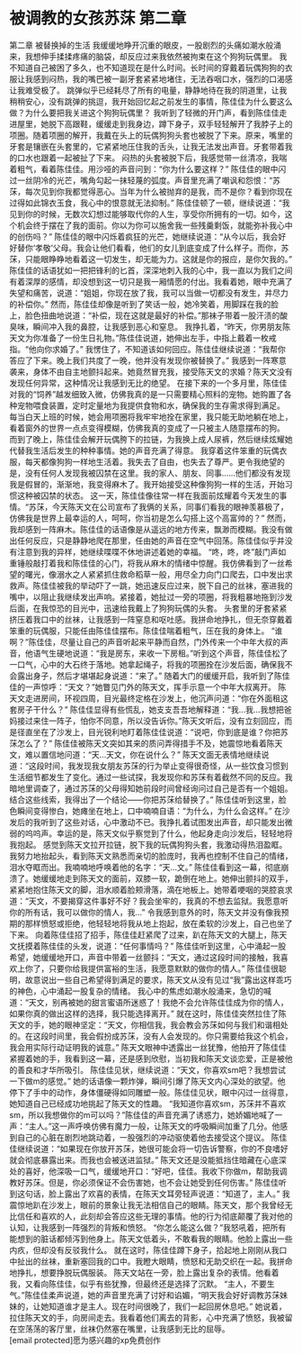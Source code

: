 # 被调教的女孩苏莯 第二章

第二章 被替换掉的生活
我缓缓地睁开沉重的眼皮，一股剧烈的头痛如潮水般涌来，我想伸手揉揉疼痛的脑袋，却反应过来我依然被拘束在这个狗狗玩偶里。
我不知道自己被困了多久，也不知道现在是什么时间。长时间的穿戴着玩偶狗狗的衣服让我感到闷热，我的嘴巴被一副牙套紧紧地堵住，无法吞咽口水，强烈的口渴感让我难受极了。
跳弹似乎已经耗尽了所有的电量，静静地待在我的阴道里，让我稍稍安心，没有跳弹的挑逗，我开始回忆起之前发生的事情，陈佳佳为什么要这么做？为什么要把我关进这个狗狗玩偶里？
我听到了轻微的开门声，看到陈佳佳走进屋里，她脱下高跟鞋，缓缓走到我身边，蹲下身子，双手轻轻解开了我脖子上的项圈。随着项圈的解开，我戴在头上的玩偶狗狗头套也被脱了下来。原来，嘴里的牙套是镶嵌在头套里的，它紧紧地压住我的舌头，让我无法发出声音。牙套带着我的口水也跟着一起被扯了下来。
闷热的头套被脱下后，我感觉带一丝清凉，我喘着粗气，看着陈佳佳。用沙哑的声音问到：“你为什么要这样？”
陈佳佳的眼中闪过一丝阴冷的光芒，嘴角勾起一抹轻蔑的弧度。声音里充满了嘲讽和怨恨：“苏莯，每次见到你我都觉得恶心。当年为什么被抛弃的是我，而不是你？看到你现在过得如此锦衣玉食，我心中的恨意就无法抑制。”
陈佳佳顿了一顿，继续说道：“我见到你的时候，无数次幻想过能够取代你的人生，享受你所拥有的一切。如今，这个机会终于摆在了我的面前。你以为你可以施舍我一些残羹剩饭，就能弥补我心中的创伤吗？”
陈佳佳的眼中闪烁着疯狂的光芒，她继续说道：“从今以后，我会好好替你‘孝敬’父母。我会让他们看看，他们的女儿到底变成了什么样子。而你，苏莯，只能眼睁睁地看着这一切发生，却无能为力。这就是你的报应，是你欠我的。”
陈佳佳的话语犹如一把把锋利的匕首，深深地刺入我的心中，我一直以为我们之间有着深厚的感情，却没想到这一切只是我一厢情愿的付出。我看着她，眼中充满了失望和痛苦，说道：“姐姐，你现在放了我，我可以当做一切都没有发生，并尽力的补偿你。”
然而，陈佳佳却像是听到了笑话一般，她冷笑着，用脚踩在我的脸上，脸色扭曲地说道：“补偿，现在这就是最好的补偿。”那袜子带着一股汗渍的酸臭味，瞬间冲入我的鼻腔，让我感到恶心和窒息。
我挣扎着，“昨天，你男朋友陈天文为你准备了一份生日礼物。”陈佳佳说道，她伸出左手，中指上戴着一枚戒指。“他向你求婚了。”
我愣住了，不知道该如何回应。陈佳佳继续说道：“我帮你答应了下来。晚上我们共度了一晚，他并没有发现你被替换了。”
我感到一阵寒意袭来，身体不由自主地颤抖起来。她竟然冒充我，接受陈天文的求婚？陈天文没有发现任何异常，这种情况让我感到无比的绝望。
在接下来的一个多月里，陈佳佳对我的“饲养”越发细致入微，仿佛我真的是一只需要精心照料的宠物。她购置了各种宠物喂食装置，定时定量地为我提供食物和水，确保我的生存需求得到满足。
每当白天上班的时候，她会用项圈将我牢牢地拴在家里，我只能无助地躺在地上，看着窗外的世界一点点变得模糊，仿佛我真的变成了一只被主人随意摆布的狗。
而到了晚上，陈佳佳会解开玩偶胯下的拉链，为我换上成人尿裤，然后继续炫耀她代替我生活后发生的种种事情。她的声音充满了得意。
我穿着这件笨重的玩偶衣服，每天都像狗狗一样地生活着。我失去了自由，也失去了尊严。更令我绝望的是，没有任何人发现我被囚禁在这里。我的家人、朋友、同事……他们都没有发现我是假冒的，渐渐地，我变得麻木了。我开始接受这种像狗狗一样的生活，开始习惯这种被囚禁的状态。
这一天，陈佳佳像往常一样在我面前炫耀着今天发生的事情。“苏莯，今天陈天文在公司宣布了我俩的关系，同事们看我的眼神羡慕极了，仿佛我是世界上最幸运的人，呵呵，你当初是怎么勾搭上这个高富帅的？”
然而，我却感到一阵麻木。陈佳佳的话语像是从遥远的地方传来，飘渺而模糊。我没有做出任何反应，只是静静地爬在那里，任由她的声音在空气中回荡。陈佳佳似乎并没有注意到我的异样，她继续喋喋不休地讲述着她的幸福。
“咚，咚，咚”敲门声如重锤般敲打着我和陈佳佳的心门，将我从麻木的情绪中惊醒。我仿佛看到了一丝希望的曙光，像溺水之人紧紧抓住救命稻草一般，用尽全力向门口爬去，口中发出求救声。陈佳佳被我的举动吓了一跳，她迅速反应过来，脱下自己的丝袜，塞进我的嘴中，以阻止我继续发出声响。紧接着，她扯过一旁的项圈，将我粗暴地拖到沙发后面，在我惊恐的目光中，迅速给我戴上了狗狗玩偶的头套。
头套里的牙套紧紧挤压着我口中的丝袜，让我感到一阵窒息和呕吐感。我拼命地挣扎，但无奈穿戴着笨重的玩偶服，只能任由陈佳佳摆布。陈佳佳喘着粗气，压在我的身体上。
“谁啊？”陈佳佳，尽量让自己的声音听起来平静而自然，门外传来一个中年大叔的声音，他语气生硬地说道：“我是房东，来收一下房租。”听到这个声音，陈佳佳松了一口气，心中的大石终于落地。她拿起绳子，将我的项圈拴在沙发后面，确保我不会露出身子，然后才堪堪起身说道：“来了。”
随着大门的缓缓开启，我听到了陈佳佳的一声惊呼：“天文？”她瞥见门外的陈天文，挥手示意一个中年大叔离开。
陈天文走进房间，环视四周，目光最终定格在沙发上，他沉声问道：“你在外面租这套房子干什么？”
陈佳佳显得有些慌乱，她支支吾吾地解释道：“我…我…我想把爸妈接过来住一阵子，怕你不同意，所以没告诉你。”陈天文听后，没有立刻回应，而是径直坐在了沙发上，目光锐利地盯着陈佳佳说道：“说吧，你到底是谁？你把苏莯怎么了？”
陈佳佳被陈天文突如其来的质问弄得措手不及，她震惊地看着陈天文，难以置信地问道：“天…天文，你在说什么？”
陈天文面无表情地继续说道：“这段时间，我发现我女朋友苏莯的行为举止变得很奇怪，从一些饮食习惯到生活细节都发生了变化。通过一些试探，我发现你和苏莯有着截然不同的反应。我暗地里调查了，通过苏莯的父母得知她前段时间曾经询问过自己是否有一个姐姐。结合这些线索，我得出了一个结论——你把苏莯给替换了。”
陈佳佳听到这里，脸色瞬间变得惨白，她瘫坐在地上，口中喃喃自语：“为什么，为什么会这样。”
在沙发后的我听到了这些对话，心中激动不已。我挣扎着试图发出声音，却只能发出微弱的呜呜声。幸运的是，陈天文似乎察觉到了什么，他起身走向沙发后，轻轻地将我抱起。
感觉到陈天文拉开拉链，脱下我的玩偶狗狗头套，我激动得热泪盈眶。我努力地抬起头，看到陈天文熟悉而亲切的脸庞时，我再也控制不住自己的情绪，泪水夺眶而出。我喃喃地呼唤着他的名字：“天…文。”
陈佳佳看到这一幕，彻底崩溃了。她缓缓地走到陈天文的面前，双膝一软，跪倒在地上。她伸出颤抖的双手，紧紧地抱住陈天文的脚，泪水顺着脸颊滑落，滴在地板上。她带着哽咽的哭腔哀求道：“天文，不要揭穿这件事好不好？我会坐牢的，我真的不想去监狱。我愿意听你的所有话，我可以做你的情人，我…”
令我感到意外的时，陈天文并没有像我预期的那样愤怒或拒绝，他轻轻地将我从地上抱起，放在柔软的沙发上，自己也坐了下来。
向着陈佳佳招了招手，陈佳佳赶紧爬了过来，趴在陈天文的大腿上，陈天文抚摸着陈佳佳的头发，说道：“任何事情吗？”
陈佳佳听到这里，心中涌起一股希望，她缓缓地开口，声音中带着一丝颤抖：“天文，通过这段时间的接触，我喜欢上你了，只要你给我提供富裕的生活，我愿意默默的做你的情人。”
陈佳佳很聪明，故意说出一些自己希望得到满足的要求，陈天文从没有见过“我”露出这样乖巧的神色，心中涌起一股复杂的情绪。
我心中的焦虑如潮水般涌来，急切的喊道：“天文，别再被她的甜言蜜语所迷惑了！我绝不会允许陈佳佳成为你的情人，如果你真的做出这样的选择，我只能选择离开。”
就在这时，陈佳佳突然拉住了陈天文的手，她的眼神坚定：“天文，你相信我，我会教会苏莯如何与我们和谐相处的。在这段时间里，我会假扮成苏莯，没有人会发现的。你只需要给我这个机会，我会用实际行动证明我的诚意。”
陈天文眼神中透露出一丝犹豫，他拍开了陈佳佳紧握着她的手，我看到这一幕，还是感到欣慰，当初我和陈天文谈恋爱，正是被他的善良和才华所吸引。
陈佳佳见状，继续说道：“天文，你喜欢sm吧？我想尝试一下做m的感觉。” 她的话语像一颗炸弹，瞬间引爆了陈天文内心深处的欲望。他停下了手中的动作，身体僵硬得如同雕塑一般。陈佳佳见状，眼中闪过一丝得意，她知道自己已经成功地挑起了陈天文的性趣。
“我知道你喜欢sm，苏莯并不喜欢sm，所以我想做你的m可以吗？”陈佳佳的声音充满了诱惑力，她娇媚地喊了一声：“主人。”这一声呼唤仿佛有魔力一般，让陈天文的呼吸瞬间加重了几分。他感到自己的心脏在剧烈地跳动着，一股强烈的冲动驱使着他去接受这个提议。
陈佳佳继续说道：“如果现在你放开苏莯，她很可能会将一切告诉警察，你的不良嗜好就会彻底暴露出来。而我也会被送进监狱。”
陈天文还是没能抵挡住暗藏在心底深处的喜好，他深吸一口气，缓缓地开口：“好吧，佳佳。我收下你做m，帮助我调教好苏莯。但是，你必须保证不会伤害她，也不会让她受到任何伤害。”
陈佳佳听到这句话，脸上露出了欢喜的表情，在陈天文耳旁轻声说道：“知道了，主人。”
我震惊地趴在沙发上，眼前的景象让我无法相信自己的眼睛。陈天文，那个我曾经无比信任和喜欢的人，此刻却会答应这些无理的事情。他的行为彻底颠覆了我对他的认知，让我感到一阵强烈的背叛和愤怒。
“你怎么能这么做？”我怒吼着，把所有能想到的脏话都倾泻到他身上。陈天文低着头，不敢看我的眼睛。他脸上露出一些内疚，但却没有反驳我什么。
就在这时，陈佳佳蹲下身子，拾起地上刚刚从我口中扯出的丝袜，重新塞回我的口中。我瞪大眼睛，愤怒和无助交织在一起。我拼命地挣扎，想要挣脱玩偶服装。
陈天文站在一旁，脸上露出复杂的表情。他看着我，又看向陈佳佳，似乎有些犹豫，但最终还是选择了沉默。
“主人，不要生气。”陈佳佳柔声说道，她的声音里充满了讨好和谄媚，“明天我会好好调教苏莯妹妹的，让她知道谁才是主人。现在时间很晚了，我们一起回房休息吧。”
她说着，拉住陈天文的手，向房间走去。我看着他们离去的背影，心中充满了愤怒，我被留在空荡荡的客厅里，丝袜仍然塞在嘴里，让我感到无比的屈辱。[email protected]愿为感兴趣的xp免费创作

